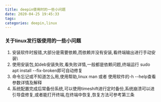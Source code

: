 ```yaml
---
title: deepin使用时的一些小问题
date: 2020-04-25 19:45:33
tags:
categories: deepin,linux
---
```


### 关于linux发行版使用的一些小问题
1. 安装软件时报错,大部分是需要依赖,而依赖并没有安装,看终端输出进行手动安装\
2. 使用安装包,如deb安装失败,看失败详情,一般都是依赖问题,终端运行 sudo apt install --fix-broken即可自动修复
3. 命令忘记或不知道怎么用,使用帮助,linux man 或者 使用软件的-h --help查看参数详情及解释
4. 系统配置完成后常备份系统,可以使用timeshift进行定时备份,系统崩溃可以进引导盘修复,或者能打开终端,在终端中恢复,恢复方法可参考第三条

<!--more-->
